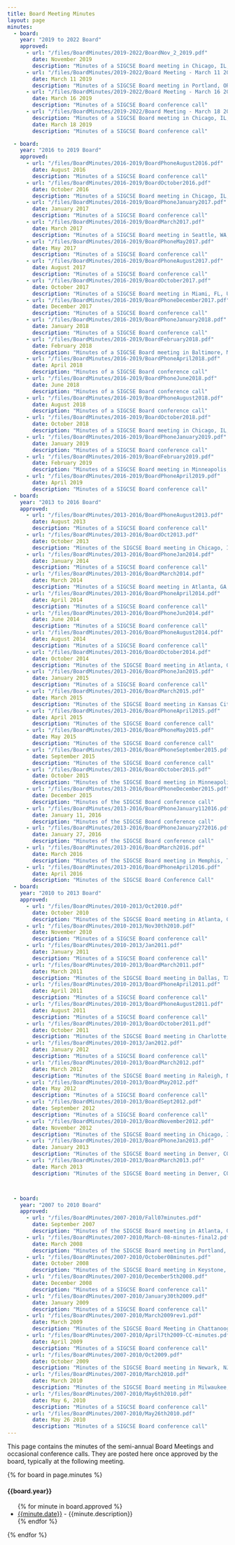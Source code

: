```yaml
---
title: Board Meeting Minutes
layout: page
minutes:
  - board: 
    year: "2019 to 2022 Board"
    approved: 
      - url: "/files/BoardMinutes/2019-2022/BoardNov_2_2019.pdf"
        date: November 2019
        description: "Minutes of a SIGCSE Board meeting in Chicago, IL, USA"
      - url: "/files/BoardMinutes/2019-2022/Board Meeting - March 11 2020.pdf"
        date: March 11 2019
        description: "Minutes of a SIGCSE Board meeting in Portland, OR, USA"
      - url: "/files/BoardMinutes/2019-2022/Board Meeting - March 16 2020.pdf"
        date: March 16 2019
        description: "Minutes of a SIGCSE Board conference call"
      - url: "/files/BoardMinutes/2019-2022/Board Meeting - March 18 2020.pdf"
        description: "Minutes of a SIGCSE Board meeting in Chicago, IL, USA"
        date: March 18 2019
        description: "Minutes of a SIGCSE Board conference call"

  - board: 
    year: "2016 to 2019 Board"
    approved: 
      - url: "/files/BoardMinutes/2016-2019/BoardPhoneAugust2016.pdf"
        date: August 2016
        description: "Minutes of a SIGCSE Board conference call"
      - url: "/files/BoardMinutes/2016-2019/BoardOctober2016.pdf"
        date: October 2016
        description: "Minutes of a SIGCSE Board meeting in Chicago, IL, USA"
      - url: "/files/BoardMinutes/2016-2019/BoardPhoneJanuary2017.pdf"
        date: January 2017
        description: "Minutes of a SIGCSE Board conference call"
      - url: "/files/BoardMinutes/2016-2019/BoardMarch2017.pdf"
        date: March 2017
        description: "Minutes of a SIGCSE Board meeting in Seattle, WA, USA"
      - url: "/files/BoardMinutes/2016-2019/BoardPhoneMay2017.pdf"
        date: May 2017
        description: "Minutes of a SIGCSE Board conference call"
      - url: "/files/BoardMinutes/2016-2019/BoardPhoneAugust2017.pdf"
        date: August 2017
        description: "Minutes of a SIGCSE Board conference call"
      - url: "/files/BoardMinutes/2016-2019/BoardOctober2017.pdf"
        date: October 2017
        description: "Minutes of a SIGCSE Board meeting in Miami, FL, USA"
      - url: "/files/BoardMinutes/2016-2019/BoardPhoneDecember2017.pdf"
        date: December 2017
        description: "Minutes of a SIGCSE Board conference call"
      - url: "/files/BoardMinutes/2016-2019/BoardPhoneJanuary2018.pdf"
        date: January 2018
        description: "Minutes of a SIGCSE Board conference call"
      - url: "/files/BoardMinutes/2016-2019/BoardFebruary2018.pdf"
        date: February 2018
        description: "Minutes of a SIGCSE Board meeting in Baltimore, MD, USA"
      - url: "/files/BoardMinutes/2016-2019/BoardPhoneApril2018.pdf"
        date: April 2018
        description: "Minutes of a SIGCSE Board conference call"
      - url: "/files/BoardMinutes/2016-2019/BoardPhoneJune2018.pdf"
        date: June 2018
        description: "Minutes of a SIGCSE Board conference call"
      - url: "/files/BoardMinutes/2016-2019/BoardPhoneAugust2018.pdf"
        date: August 2018
        description: "Minutes of a SIGCSE Board conference call"
      - url: "/files/BoardMinutes/2016-2019/BoardOctober2018.pdf"
        date: October 2018
        description: "Minutes of a SIGCSE Board meeting in Chicago, IL, USA"
      - url: "/files/BoardMinutes/2016-2019/BoardPhoneJanuary2019.pdf"
        date: January 2019
        description: "Minutes of a SIGCSE Board conference call"
      - url: "/files/BoardMinutes/2016-2019/BoardFebruary2019.pdf"
        date: February 2019
        description: "Minutes of a SIGCSE Board meeting in Minneapolis, MN, USA"
      - url: "/files/BoardMinutes/2016-2019/BoardPhoneApril2019.pdf"
        date: April 2019
        description: "Minutes of a SIGCSE Board conference call"
  - board: 
    year: "2013 to 2016 Board"
    approved: 
      - url: "/files/BoardMinutes/2013-2016/BoardPhoneAugust2013.pdf"
        date: August 2013
        description: "Minutes of a SIGCSE Board conference call"
      - url: "/files/BoardMinutes/2013-2016/BoardOct2013.pdf"
        date: October 2013
        description: "Minutes of the SIGCSE Board meeting in Chicago, IL, USA"
      - url: "/files/BoardMinutes/2013-2016/BoardPhoneJan2014.pdf"
        date: January 2014
        description: "Minutes of a SIGCSE Board conference call"
      - url: "/files/BoardMinutes/2013-2016/BoardMarch2014.pdf"
        date: March 2014
        description: "Minutes of a SIGCSE Board meeting in Atlanta, GA, USA"
      - url: "/files/BoardMinutes/2013-2016/BoardPhoneApril2014.pdf"
        date: April 2014
        description: "Minutes of a SIGCSE Board conference call"
      - url: "/files/BoardMinutes/2013-2016/BoardPhoneJun2014.pdf"
        date: June 2014
        description: "Minutes of a SIGCSE Board conference call"
      - url: "/files/BoardMinutes/2013-2016/BoardPhoneAugust2014.pdf"
        date: August 2014
        description: "Minutes of a SIGCSE Board conference call"
      - url: "/files/BoardMinutes/2013-2016/BoardOctober2014.pdf"
        date: October 2014
        description: "Minutes of the SIGCSE Board meeting in Atlanta, GA, USA"
      - url: "/files/BoardMinutes/2013-2016/BoardPhoneJan2015.pdf"
        date: January 2015
        description: "Minutes of a SIGCSE Board conference call"
      - url: "/files/BoardMinutes/2013-2016/BoardMarch2015.pdf"
        date: March 2015
        description: "Minutes of the SIGCSE Board meeting in Kansas City, MO, USA"
      - url: "/files/BoardMinutes/2013-2016/BoardPhoneApril2015.pdf"
        date: April 2015
        description: "Minutes of the SIGCSE Board conference call"
      - url: "/files/BoardMinutes/2013-2016/BoardPhoneMay2015.pdf"
        date: May 2015
        description: "Minutes of the SIGCSE Board conference call"
      - url: "/files/BoardMinutes/2013-2016/BoardPhoneSeptember2015.pdf"
        date: September 2015
        description: "Minutes of the SIGCSE Board conference call"
      - url: "/files/BoardMinutes/2013-2016/BoardOctober2015.pdf"
        date: October 2015
        description: "Minutes of the SIGCSE Board meeting in Minneapolis, MN, USA"
      - url: "/files/BoardMinutes/2013-2016/BoardPhoneDecember2015.pdf"
        date: December 2015
        description: "Minutes of the SIGCSE Board conference call"
      - url: "/files/BoardMinutes/2013-2016/BoardPhoneJanuary112016.pdf"
        date: January 11, 2016
        description: "Minutes of the SIGCSE Board conference call"
      - url: "/files/BoardMinutes/2013-2016/BoardPhoneJanuary272016.pdf"
        date: January 27, 2016
        description: "Minutes of the SIGCSE Board conference call"
      - url: "/files/BoardMinutes/2013-2016/BoardMarch2016.pdf"
        date: March 2016
        description: "Minutes of the SIGCSE Board meeting in Memphis, TN, USA"
      - url: "/files/BoardMinutes/2013-2016/BoardPhoneApril2016.pdf"
        date: April 2016
        description: "Minutes of the SIGCSE Board Conference Call"
  - board: 
    year: "2010 to 2013 Board"
    approved: 
      - url: "/files/BoardMinutes/2010-2013/Oct2010.pdf"
        date: October 2010
        description: "Minutes of the SIGCSE Board meeting in Atlanta, GA, USA"
      - url: "/files/BoardMinutes/2010-2013/Nov30th2010.pdf"
        date: November 2010
        description: "Minutes of a SIGCSE Board conference call"
      - url: "/files/BoardMinutes/2010-2013/Jan2011.pdf"
        date: January 2011
        description: "Minutes of a SIGCSE Board conference call"
      - url: "/files/BoardMinutes/2010-2013/BoardMarch2011.pdf"
        date: March 2011
        description: "Minutes of the SIGCSE Board meeting in Dallas, TX, USA"
      - url: "/files/BoardMinutes/2010-2013/BoardPhoneApril2011.pdf"
        date: April 2011
        description: "Minutes of a SIGCSE Board conference call"
      - url: "/files/BoardMinutes/2010-2013/BoardPhoneAugust2011.pdf"
        date: August 2011
        description: "Minutes of a SIGCSE Board conference call"
      - url: "/files/BoardMinutes/2010-2013/BoardOctober2011.pdf"
        date: October 2011
        description: "Minutes of the SIGCSE Board meeting in Charlotte, NC, USA"
      - url: "/files/BoardMinutes/2010-2013/Jan2012.pdf"
        date: January 2012
        description: "Minutes of a SIGCSE Board conference call"
      - url: "/files/BoardMinutes/2010-2013/BoardMarch2012.pdf"
        date: March 2012
        description: "Minutes of the SIGCSE Board meeting in Raleigh, NC, USA"
      - url: "/files/BoardMinutes/2010-2013/BoardMay2012.pdf"
        date: May 2012
        description: "Minutes of a SIGCSE Board conference call"
      - url: "/files/BoardMinutes/2010-2013/BoardSept2012.pdf"
        date: September 2012
        description: "Minutes of a SIGCSE Board conference call"
      - url: "/files/BoardMinutes/2010-2013/BoardNovember2012.pdf"
        date: November 2012
        description: "Minutes of the SIGCSE Board meeting in Chicago, IL, USA"
      - url: "/files/BoardMinutes/2010-2013/BoardPhoneJan2013.pdf"
        date: January 2013
        description: "Minutes of the SIGCSE Board meeting in Denver, CO, USA"
      - url: "/files/BoardMinutes/2010-2013/BoardMarch2013.pdf"
        date: March 2013
        description: "Minutes of the SIGCSE Board meeting in Denver, CO, USA"



  - board: 
    year: "2007 to 2010 Board"
    approved: 
      - url: "/files/BoardMinutes/2007-2010/Fall07minutes.pdf"
        date: September 2007
        description: "Minutes of the SIGCSE Board meeting in Atlanta, GA, USA"
      - url: "/files/BoardMinutes/2007-2010/March-08-minutes-final2.pdf"
        date: March 2008
        description: "Minutes of the SIGCSE Board meeting in Portland, OR, USA"
      - url: "/files/BoardMinutes/2007-2010/October08minutes.pdf"
        date: October 2008
        description: "Minutes of the SIGCSE Board meeting in Keystone, CO, USA"
      - url: "/files/BoardMinutes/2007-2010/December5th2008.pdf"
        date: December 2008
        description: "Minutes of a SIGCSE Board conference call"
      - url: "/files/BoardMinutes/2007-2010/January30th2009.pdf"
        date: January 2009
        description: "Minutes of a SIGCSE Board conference call"
      - url: "/files/BoardMinutes/2007-2010/March2009rev1.pdf"
        date: March 2009
        description: "Minutes of the SIGCSE Board Meeting in Chattanooga, TN, USA"
      - url: "/files/BoardMinutes/2007-2010/April7th2009-CC-minutes.pdf"
        date: April 2009
        description: "Minutes of a SIGCSE Board conference call"
      - url: "/files/BoardMinutes/2007-2010/Oct2009.pdf"
        date: October 2009
        description: "Minutes of the SIGCSE Board meeting in Newark, NJ, USA"
      - url: "/files/BoardMinutes/2007-2010/March2010.pdf"
        date: March 2010
        description: "Minutes of the SIGCSE Board meeting in Milwaukee, WI, USA"
      - url: "/files/BoardMinutes/2007-2010/May6th2010.pdf"
        date: May 6, 2010
        description: "Minutes of a SIGCSE Board conference call"
      - url: "/files/BoardMinutes/2007-2010/May26th2010.pdf"
        date: May 26 2010
        description: "Minutes of a SIGCSE Board conference call"
---
```


This page contains the minutes of the semi-annual Board Meetings and occasional conference calls. They are posted here once approved by the board, typically at the following meeting.

{% for board in page.minutes %}
#### {{board.year}}
<ul>{% for minute in board.approved %}
<li><a href="{{ minute.url | absolute_url}}">{{minute.date}}</a> - {{minute.description}}</li>
{% endfor %}</ul>
{% endfor %}



